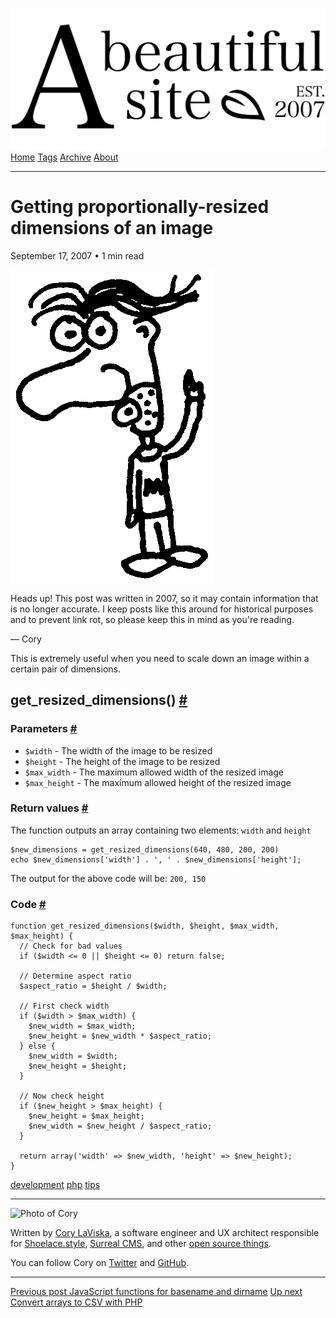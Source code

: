 <a href="../../index.html" class="header-link"><img src="../../images/logos/wordmark.svg" alt="A Beautiful Site" class="wordmark" /></a> <a href="../../index.html" class="nav-item">Home</a> <a href="../../tags/index.html" class="nav-item">Tags</a> <a href="../index.html" class="nav-item">Archive</a> <a href="../../about/index.html" class="nav-item">About</a>

------------------------------------------------------------------------

Getting proportionally-resized dimensions of an image
=====================================================

September 17, 2007 • 1 min read

![A drawing of a cartoon man pointing upwards](../../images/artwork/pointer.gif)

Heads up! This post was written in 2007, so it may contain information that is no longer accurate. I keep posts like this around for historical purposes and to prevent link rot, so please keep this in mind as you're reading.

— Cory

This is extremely useful when you need to scale down an image within a certain pair of dimensions.

get\_resized\_dimensions() <a href="#get_resized_dimensions()" class="direct-link">#</a>
----------------------------------------------------------------------------------------

### Parameters <a href="#parameters" class="direct-link">#</a>

-   `$width` - The width of the image to be resized
-   `$height` - The height of the image to be resized
-   `$max_width` - The maximum allowed width of the resized image
-   `$max_height` - The maximum allowed height of the resized image

### Return values <a href="#return-values" class="direct-link">#</a>

The function outputs an array containing two elements: `width` and `height`

    $new_dimensions = get_resized_dimensions(640, 480, 200, 200)
    echo $new_dimensions['width'] . ', ' . $new_dimensions['height'];

The output for the above code will be: `200, 150`

### Code <a href="#code" class="direct-link">#</a>

    function get_resized_dimensions($width, $height, $max_width, $max_height) {
      // Check for bad values
      if ($width <= 0 || $height <= 0) return false;

      // Determine aspect ratio
      $aspect_ratio = $height / $width;

      // First check width
      if ($width > $max_width) {
        $new_width = $max_width;
        $new_height = $new_width * $aspect_ratio;
      } else {
        $new_width = $width;
        $new_height = $height;
      }

      // Now check height
      if ($new_height > $max_height) {
        $new_height = $max_height;
        $new_width = $new_height / $aspect_ratio;
      }

      return array('width' => $new_width, 'height' => $new_height);
    }

<a href="../../tags/development/index.html" class="post-tag">development</a> <a href="../../tags/php/index.html" class="post-tag">php</a> <a href="../../tags/tips/index.html" class="post-tag">tips</a>

------------------------------------------------------------------------

<img src="http://0.gravatar.com/avatar/bf1b3b95fd5b096a3592247c29667b33?s=512" alt="Photo of Cory" class="avatar avatar-small" />

Written by [Cory LaViska](../../index-4.html), a software engineer and UX architect responsible for [Shoelace.style](https://shoelace.style/), [Surreal CMS](https://www.surrealcms.com/), and other [open source things](https://github.com/claviska).

You can follow Cory on [Twitter](https://twitter.com/bgooonz) and [GitHub](https://github.com/claviska).

------------------------------------------------------------------------

<a href="../javascript-functions-for-basename-and-dirname/index.html" class="post-nav-previous"><span class="small">Previous post</span> JavaScript functions for basename and dirname</a> <a href="../convert-arrays-to-csv-with-php/index.html" class="post-nav-next"><span class="small">Up next</span> Convert arrays to CSV with PHP</a>
